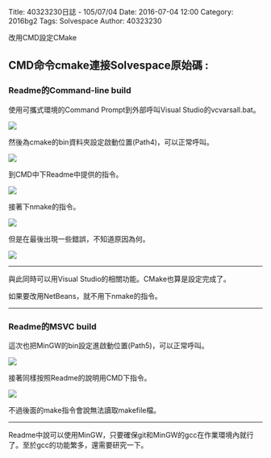 Title: 40323230日誌 - 105/07/04
Date: 2016-07-04 12:00
Category: 2016bg2
Tags: Solvespace
Author: 40323230


改用CMD設定CMake

<!-- PELICAN_END_SUMMARY -->

<h2>CMD命令cmake連接Solvespace原始碼 :</h2>

<h3>Readme的Command-line build</h3>

使用可攜式環境的Command Prompt到外部呼叫Visual Studio的vcvarsall.bat。

![](https://raw.githubusercontent.com/coursemdetw/project_site_files/gh-pages/files/2016spring/g2/Python_solvespace/0704_01.jpg)

然後為cmake的bin資料夾設定啟動位置(Path4)，可以正常呼叫。

![](https://raw.githubusercontent.com/coursemdetw/project_site_files/gh-pages/files/2016spring/g2/Python_solvespace/0704_02.jpg)

到CMD中下Readme中提供的指令。

![](https://raw.githubusercontent.com/coursemdetw/project_site_files/gh-pages/files/2016spring/g2/Python_solvespace/0704_03.jpg)

接著下nmake的指令。

![](https://raw.githubusercontent.com/coursemdetw/project_site_files/gh-pages/files/2016spring/g2/Python_solvespace/0704_04.jpg)

但是在最後出現一些錯誤，不知道原因為何。

![](https://raw.githubusercontent.com/coursemdetw/project_site_files/gh-pages/files/2016spring/g2/Python_solvespace/0704_05.jpg)

<hr>

與此同時可以用Visual Studio的相關功能。CMake也算是設定完成了。

如果要改用NetBeans，就不用下nmake的指令。

<hr>

<h3>Readme的MSVC build</h3>

這次也把MinGW的bin設定進啟動位置(Path5)，可以正常呼叫。

![](https://raw.githubusercontent.com/coursemdetw/project_site_files/gh-pages/files/2016spring/g2/Python_solvespace/0704_06.jpg)

接著同樣按照Readme的說明用CMD下指令。

![](https://raw.githubusercontent.com/coursemdetw/project_site_files/gh-pages/files/2016spring/g2/Python_solvespace/0704_07.jpg)

不過後面的make指令會說無法讀取makefile檔。

<hr>

Readme中說可以使用MinGW，只要確保git和MinGW的gcc在作業環境內就行了。至於gcc的功能繁多，還需要研究一下。